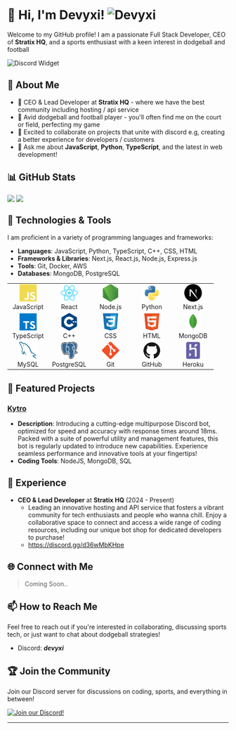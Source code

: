# 👋 Hi, I'm Devyxi! <img src="https://komarev.com/ghpvc/?username=Devyxi&label=Profile%20views&color=00FFFF&style=flat" alt="Devyxi" />

Welcome to my GitHub profile! I am a passionate Full Stack Developer, CEO of **Stratix HQ**, and a sports enthusiast with a keen interest in dodgeball and football

![Discord Widget](https://discord.c99.nl/widget/theme-2/1280088562150146152.png)

## 🌟 About Me

- 👔 CEO & Lead Developer at **Stratix HQ** - where we have the best community including hosting / api service
- 🏐 Avid dodgeball and football player - you'll often find me on the court or field, perfecting my game
- 🤝 Excited to collaborate on projects that unite with discord e.g, creating a better experience for developers / customers
- 💬 Ask me about **JavaScript**, **Python**, **TypeScript**, and the latest in web development!

## 📊 GitHub Stats
<img height=200 align="center" src="https://github-readme-stats.vercel.app/api?username=devyxi" />
</a>
  <img height=200 align="center" src="https://github-readme-stats.vercel.app/api/top-langs?username=devyxi&layout=compact&langs_count=8&card_width=320" />
</a>

## 🔧 Technologies & Tools

I am proficient in a variety of programming languages and frameworks:

- **Languages**: JavaScript, Python, TypeScript, C++, CSS, HTML
- **Frameworks & Libraries**: Next.js, React.js, Node.js, Express.js
- **Tools**: Git, Docker, AWS
- **Databases**: MongoDB, PostgreSQL

<table>
	<tr>
		<td align="center" width="80">
			<img src="https://raw.githubusercontent.com/devicons/devicon/master/icons/javascript/javascript-plain.svg" width="40" height="40" alt="JavaScript"/><br>JavaScript
		</td>
		<td align="center" width="80">
			<img src="https://raw.githubusercontent.com/devicons/devicon/master/icons/react/react-original.svg" width="40" height="40" alt="React"/><br>React
		</td>
		<td align="center" width="80">
			<img src="https://raw.githubusercontent.com/devicons/devicon/master/icons/nodejs/nodejs-original.svg" width="40" height="40" alt="Node.js"/><br>Node.js
		</td>
		<td align="center" width="80">
			<img src="https://raw.githubusercontent.com/devicons/devicon/master/icons/python/python-original.svg" width="40" height="40" alt="Python"/><br>Python
		</td>
		<td align="center" width="80">
			<img src="https://raw.githubusercontent.com/devicons/devicon/master/icons/nextjs/nextjs-original.svg" width="40" height="40" alt="Next.js"/><br>Next.js
		</td>
	</tr>
	<tr>
		<td align="center" width="80">
			<img src="https://raw.githubusercontent.com/devicons/devicon/master/icons/typescript/typescript-plain.svg" width="40" height="40" alt="TypeScript"/><br>TypeScript
		</td>
		<td align="center" width="80">
			<img src="https://raw.githubusercontent.com/devicons/devicon/master/icons/cplusplus/cplusplus-plain.svg" width="40" height="40" alt="C++"/><br>C++
		</td>
		<td align="center" width="80">
			<img src="https://raw.githubusercontent.com/devicons/devicon/master/icons/css3/css3-original.svg" width="40" height="40" alt="CSS"/><br>CSS
		</td>
		<td align="center" width="80">
			<img src="https://raw.githubusercontent.com/devicons/devicon/master/icons/html5/html5-original.svg" width="40" height="40" alt="HTML"/><br>HTML
		</td>
		<td align="center" width="80">
			<img src="https://raw.githubusercontent.com/devicons/devicon/master/icons/mongodb/mongodb-original.svg" width="40" height="40" alt="MongoDB"/><br>MongoDB
		</td>
	</tr>
	<tr>
		<td align="center" width="80">
			<img src="https://raw.githubusercontent.com/devicons/devicon/master/icons/mysql/mysql-original.svg" width="40" height="40" alt="MySQL"/><br>MySQL
		</td>
		<td align="center" width="80">
			<img src="https://raw.githubusercontent.com/devicons/devicon/master/icons/postgresql/postgresql-original.svg" width="40" height="40" alt="PostgreSQL"/><br>PostgreSQL
		</td>
		<td align="center" width="80">
			<img src="https://raw.githubusercontent.com/devicons/devicon/master/icons/git/git-original.svg" width="40" height="40" alt="Git"/><br>Git
		</td>
		<td align="center" width="80">
			<img src="https://raw.githubusercontent.com/devicons/devicon/master/icons/github/github-original.svg" width="40" height="40" alt="GitHub"/><br>GitHub
		</td>
		<td align="center" width="80">
			<img src="https://raw.githubusercontent.com/devicons/devicon/master/icons/heroku/heroku-plain.svg" width="40" height="40" alt="Heroku"/><br>Heroku
		</td>
	</tr>
</table>

## 📁 Featured Projects

### [Kytro](https://discord.com/oauth2/authorize?client_id=1297802496105906246&permissions=8&integration_type=0&scope=applications.commands+bot)
- **Description**: Introducing a cutting-edge multipurpose Discord bot, optimized for speed and accuracy with response times around 18ms. Packed with a suite of powerful utility and management features, this bot is regularly updated to introduce new capabilities. Experience seamless performance and innovative tools at your fingertips!
- **Coding Tools**: NodeJS, MongoDB, SQL

## 💼 Experience

- **CEO & Lead Developer** at **Stratix HQ** (2024 - Present)
  - Leading an innovative hosting and API service that fosters a vibrant community for tech enthusiasts and people who wanna chill. Enjoy a collaborative space to connect and access a wide range of coding resources, including our unique bot shop for dedicated developers to purchase!
  - https://discord.gg/d36wMbKHpe

## 🌐 Connect with Me
> Coming Soon..

## 📫 How to Reach Me

Feel free to reach out if you're interested in collaborating, discussing sports tech, or just want to chat about dodgeball strategies!

- Discord: ___devyxi___

## 🏆 Join the Community

Join our Discord server for discussions on coding, sports, and everything in between!

<a href="https://discord.gg/d36wMbKHpe">
    <img src="https://discord.com/api/guilds/1313056393405927435/widget.png?style=banner2" alt="Join our Discord!" />
</a>

---
